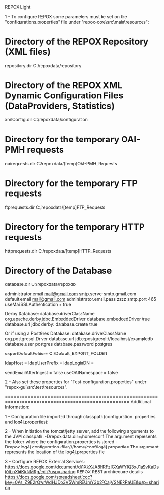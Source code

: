 REPOX Light

1 - To configure REPOX some parameters must be set on the "configurations.properties" file under "repox-core\src\main\resources":

# Directory of the REPOX Repository (XML files)
repository.dir C:/repoxdata/repository
# Directory of the REPOX XML Dynamic Configuration Files (DataProviders, Statistics)
xmlConfig.dir C:/repoxdata/configuration
# Directory for the temporary OAI-PMH requests
oairequests.dir C:/repoxdata/[temp]OAI-PMH_Requests
# Directory for the temporary FTP requests
ftprequests.dir C:/repoxdata/[temp]FTP_Requests
# Directory for the temporary HTTP requests
httprequests.dir C:/repoxdata/[temp]HTTP_Requests
# Directory of the Database
database.dir C:/repoxdata/repoxdb

administrator.email mail@gmail.com
smtp.server smtp.gmail.com
default.email mail@gmail.com
administrator.email.pass zzzz
smtp.port 465
useMailSSLAuthentication = true

Derby Database:
database.driverClassName org.apache.derby.jdbc.EmbeddedDriver
database.embeddedDriver true
database.url jdbc:derby:
database.create true

Or if using a PostGres Database:
database.driverClassName org.postgresql.Driver
database.url jdbc:postgresql://localhost/exampledb
database.user postgres
database.password postgres

exportDefaultFolder= C:/Default_EXPORT_FOLDER

ldapHost =
ldapUserPrefix = 
ldapLoginDN = 

sendEmailAfterIngest = false
useOAINamespace = false

2 - Also set these properties for "Test-configuration.properties" under "repox-gui\src\test\resources".

==================================================================================================
Additional Information:

1 - Configuration file imported through classpath (configuration. properties and log4j.properties):

2 - When initiation the tomcat/jetty server, add the following arguments to the JVM classpath:
	-Drepox.data.dir=/home/conf
		The argument represents the folder where the configuration.properties is stored
	-Drepox.log4j.configuration=file:///home/conf/log4j.properties
		The argument represents the location of the log4j.properties file
		
3 - Configure REPOX External Services: https://docs.google.com/document/d/1XkXJA8HRFzIGXaWYIQ3xJ1aSvKaDsl0lLnXidKkNMRg/edit?usp=sharing
REPOX REST architecture details: https://docs.google.com/spreadsheet/ccc?key=0As_Z9E2rQwrWdHJDb3V5WmREUmY3b2FCajVSNERPaUE&usp=sharing
